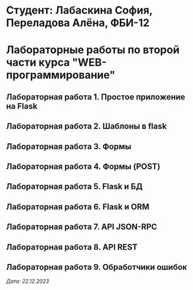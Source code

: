 # Студент: Лабаскина София, Переладова Алёна, ФБИ-12

# Лабораторные работы по второй части курса "WEB-программирование"

## Лабораторная работа 1. Простое приложение на Flask

## Лабораторная работа 2. Шаблоны в flask

## Лабораторная работа 3. Формы

## Лабораторная работа 4. Формы (POST)

## Лабораторная работа 5. Flask и БД

## Лабораторная работа 6. Flask и ORM

## Лабораторная работа 7. API JSON-RPC

## Лабораторная работа 8. API REST

## Лабораторная работа 9. Обработчики ошибок

*Дата: 22.12.2023*
